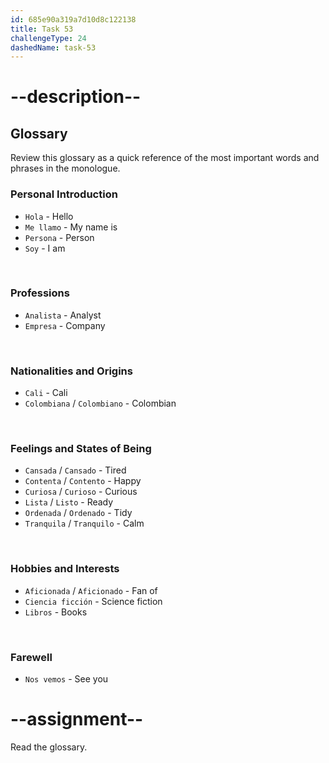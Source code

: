 ```yaml
---
id: 685e90a319a7d10d8c122138
title: Task 53
challengeType: 24
dashedName: task-53
---
```


<!-- GLOSSARY -->

# --description--

## Glossary

Review this glossary as a quick reference of the most important words and phrases in the monologue.

### Personal Introduction

- `Hola` - Hello
- `Me llamo` - My name is
- `Persona` - Person
- `Soy` - I am

<br>

### Professions

- `Analista` - Analyst
- `Empresa` - Company

<br>

### Nationalities and Origins

- `Cali` - Cali
- `Colombiana` / `Colombiano` - Colombian

<br>

### Feelings and States of Being

- `Cansada` / `Cansado` - Tired
- `Contenta` / `Contento` - Happy
- `Curiosa` / `Curioso` - Curious
- `Lista` / `Listo` - Ready
- `Ordenada` / `Ordenado` - Tidy
- `Tranquila` / `Tranquilo` - Calm

<br>

### Hobbies and Interests

- `Aficionada` / `Aficionado` - Fan of
- `Ciencia ficción` - Science fiction
- `Libros` - Books

<br>

### Farewell

- `Nos vemos` - See you

# --assignment--

Read the glossary.
